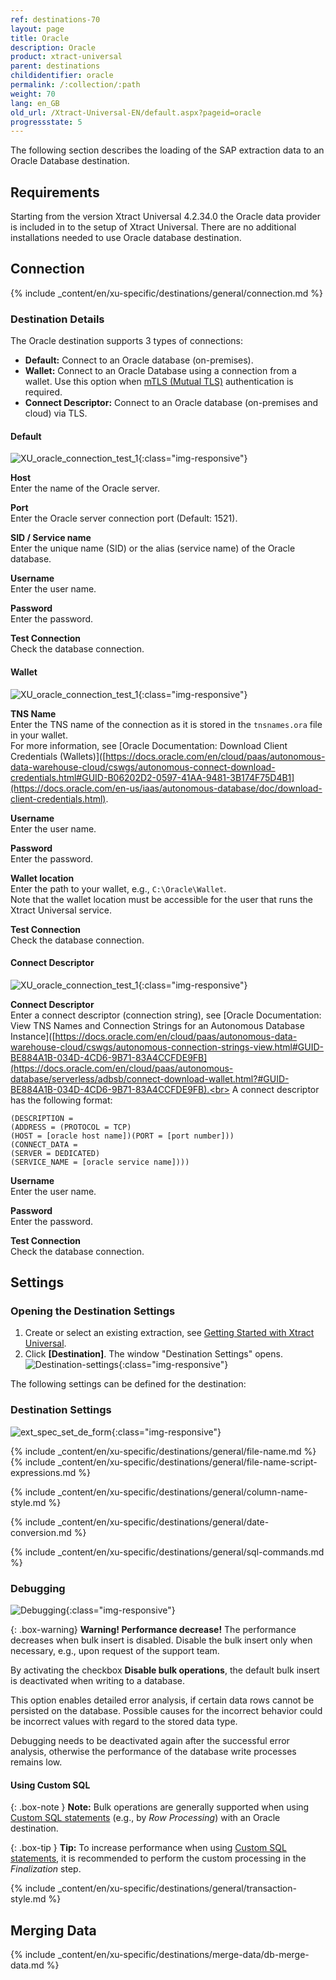 ```yaml
---
ref: destinations-70
layout: page
title: Oracle
description: Oracle
product: xtract-universal
parent: destinations
childidentifier: oracle
permalink: /:collection/:path
weight: 70
lang: en_GB
old_url: /Xtract-Universal-EN/default.aspx?pageid=oracle
progressstate: 5
---
```


The following section describes the loading of the SAP extraction data to an Oracle Database destination.

## Requirements

Starting from the version Xtract Universal 4.2.34.0 the Oracle data provider is included in to the setup of Xtract Universal. 
There are no additional installations needed to use Oracle database destination.

## Connection

{% include _content/en/xu-specific/destinations/general/connection.md %}	

### Destination Details


The Oracle destination supports 3 types of connections:
- **Default:** Connect to an Oracle database (on-premises).
- **Wallet:** Connect to an Oracle Database using a connection from a wallet. Use this option when [mTLS (Mutual TLS)](https://docs.oracle.com/en/cloud/paas/autonomous-database/adbsa/connect-introduction.html#GUID-9A472E49-3B2B-4D9F-9DC2-D3E6E4454285) authentication is required.
- **Connect Descriptor:** Connect to an Oracle database (on-premises and cloud) via TLS.

#### Default

![XU_oracle_connection_test_1](/img/content/XU_oracle_connection_test_1.png){:class="img-responsive"}

**Host** <br>
Enter the name of the Oracle server.

**Port** <br>
Enter the Oracle server connection port (Default: 1521).

**SID / Service name** <br>
Enter the unique name (SID) or the alias (service name) of the Oracle database.

**Username** <br> 
Enter the user name.

**Password** <br>
Enter the password.

**Test Connection** <br>
Check the database connection. 

#### Wallet

![XU_oracle_connection_test_1](/img/content/XU_oracle_connection_test_2.png){:class="img-responsive"}

**TNS Name** <br> 
Enter the TNS name of the connection as it is stored in the `tnsnames.ora` file in your wallet.<br>
For more information, see [Oracle Documentation: Download Client Credentials (Wallets)]([https://docs.oracle.com/en/cloud/paas/autonomous-data-warehouse-cloud/cswgs/autonomous-connect-download-credentials.html#GUID-B06202D2-0597-41AA-9481-3B174F75D4B1](https://docs.oracle.com/en-us/iaas/autonomous-database/doc/download-client-credentials.html).

**Username** <br> 
Enter the user name.

**Password** <br>
Enter the password.

**Wallet location** <br> 
Enter the path to your wallet, e.g., `C:\Oracle\Wallet`. <br>
Note that the wallet location must be accessible for the user that runs the Xtract Universal service.<br>

**Test Connection** <br>
Check the database connection. 

#### Connect Descriptor

![XU_oracle_connection_test_1](/img/content/XU_oracle_connection_test_3.png){:class="img-responsive"}

**Connect Descriptor** <br>
Enter a connect descriptor (connection string), see [Oracle Documentation: View TNS Names and Connection Strings for an Autonomous Database Instance]([https://docs.oracle.com/en/cloud/paas/autonomous-data-warehouse-cloud/cswgs/autonomous-connection-strings-view.html#GUID-BE884A1B-034D-4CD6-9B71-83A4CCFDE9FB](https://docs.oracle.com/en/cloud/paas/autonomous-database/serverless/adbsb/connect-download-wallet.html?#GUID-BE884A1B-034D-4CD6-9B71-83A4CCFDE9FB).<br>
A connect descriptor has the following format:<br>
```
(DESCRIPTION =
(ADDRESS = (PROTOCOL = TCP)
(HOST = [oracle host name])(PORT = [port number]))
(CONNECT_DATA =
(SERVER = DEDICATED)
(SERVICE_NAME = [oracle service name])))
```

**Username** <br> 
Enter the user name.

**Password** <br>
Enter the password.

**Test Connection** <br>
Check the database connection. 

## Settings

### Opening the Destination Settings
1. Create or select an existing extraction, see [Getting Started with Xtract Universal](../getting-started/define-a-table-extraction).
2. Click **[Destination]**. The window "Destination Settings" opens.
![Destination-settings](/img/content/xu/xu_designer_destination.png){:class="img-responsive"}

The following settings can be defined for the destination:  

### Destination Settings

![ext_spec_set_de_form](/img/content/oracle-configurations.png){:class="img-responsive"}


{% include _content/en/xu-specific/destinations/general/file-name.md %}
{% include _content/en/xu-specific/destinations/general/file-name-script-expressions.md %}

{% include _content/en/xu-specific/destinations/general/column-name-style.md %}

{% include _content/en/xu-specific/destinations/general/date-conversion.md %}

{% include _content/en/xu-specific/destinations/general/sql-commands.md %}


### Debugging

![Debugging](/img/content/debugging-bulk-insert.png){:class="img-responsive"}

{: .box-warning}
**Warning! Performance decrease!**
The performance decreases when bulk insert is disabled.
Disable the bulk insert only when necessary, e.g., upon request of the support team.


By activating the checkbox **Disable bulk operations**, 
the default bulk insert is deactivated when writing to a database.

This option enables detailed error analysis, if certain data rows cannot be persisted on the database.
Possible causes for the incorrect behavior could be incorrect values with regard to the stored data type.

Debugging needs to be deactivated again after the successful error analysis, otherwise the performance of the database write processes remains low. 

#### Using Custom SQL

{: .box-note }
**Note:** Bulk operations are generally supported when using [Custom SQL statements](#sql-commands) (e.g., by *Row Processing*) with an Oracle destination.

{: .box-tip }
**Tip:** To increase performance when using [Custom SQL statements](#sql-commands), it is recommended to perform the custom processing in the *Finalization* step.

{% include _content/en/xu-specific/destinations/general/transaction-style.md %}

## Merging Data
{% include _content/en/xu-specific/destinations/merge-data/db-merge-data.md  %}

